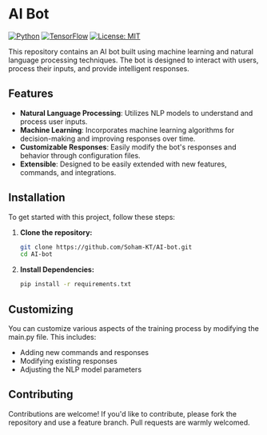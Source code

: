 # AI Bot

[![Python](https://img.shields.io/badge/Python-3.x-blue.svg)](https://www.python.org/downloads/)
[![TensorFlow](https://img.shields.io/badge/TensorFlow-2.x-orange.svg)](https://www.tensorflow.org/)
[![License: MIT](https://img.shields.io/badge/License-MIT-green.svg)](https://opensource.org/licenses/MIT)

This repository contains an AI bot built using machine learning and natural language processing techniques. The bot is designed to interact with users, process their inputs, and provide intelligent responses.

## Features

- **Natural Language Processing**: Utilizes NLP models to understand and process user inputs.
- **Machine Learning**: Incorporates machine learning algorithms for decision-making and improving responses over time.
- **Customizable Responses**: Easily modify the bot's responses and behavior through configuration files.
- **Extensible**: Designed to be easily extended with new features, commands, and integrations.

## Installation

To get started with this project, follow these steps:

1. **Clone the repository:**

   ```bash
   git clone https://github.com/Soham-KT/AI-bot.git
   cd AI-bot
2. **Install Dependencies:**

   ```bash
   pip install -r requirements.txt

## Customizing
You can customize various aspects of the training process by modifying the main.py file. This includes:
- Adding new commands and responses
- Modifying existing responses
- Adjusting the NLP model parameters

## Contributing
Contributions are welcome! If you'd like to contribute, please fork the repository and use a feature branch. Pull requests are warmly welcomed.
